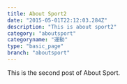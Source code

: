 ```yaml
---
title: About Sport2
date: "2015-05-01T22:12:03.284Z"
description: "This is about sport2"
category: "aboutsport"
categoryname: "運動"
type: "basic_page"
branch: "aboutsport"
---
```


This is the second post of About Sport.
